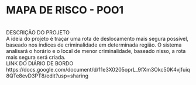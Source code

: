 # MAPA DE RISCO - POO1
<br>
DESCRIÇÃO DO PROJETO
<br>
A ideia do projeto é traçar uma rota de deslocamento mais segura possível, baseado nos índices de criminalidade em determinada região. O sistema analisará o horário e o local de menor criminalidade, baseado nisso, a rota mais segura será criada.
<br>
LINK DO DIÁRIO DE BORDO
<br>
https://docs.google.com/document/d/11e3X0205oprL_9fXm3Okc50K4vjfuiq8QTe8evD3PT8/edit?usp=sharing
